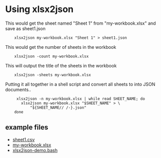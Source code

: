 
# Using xlsx2json

This would get the sheet named "Sheet 1" from "my-workbook.xlsx" and save as sheet1.json

```shell
    xlsx2json my-workbook.xlsx "Sheet 1" > sheet1.json
```

This would get the number of sheets in the workbook

```shell
    xlsx2json -count my-workbook.xlsx
```

This will output the title of the sheets in the workbook

```shell
    xlsx2json -sheets my-workbook.xlsx
```

Putting it all together in a shell script and convert all sheets to
into JSON documents..

```shell
	 xlsx2json -n my-workbook.xlsx | while read SHEET_NAME; do
       xlsx2json my-workbook.xlsx "$SHEET_NAME" > \
	       "${SHEET_NAME// /-}.json"
    done
```

## example files

- [sheet1.csv](sheet1.csv)
- [my-workbook.xlsx](my-workbook.xlsx)
- [xlsx2json-demo.bash](xlsx2json-demo.bash)

